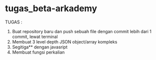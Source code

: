 # tugas_beta-arkademy
TUGAS :
1. Buat repository baru dan push sebuah file dengan commit lebih dari 1 commit, lewat terminal
2. Membuat 3 level depth JSON object/array kompleks
3. Segitiga** dengan javasript
4. Membuat fungsi perkalian 
